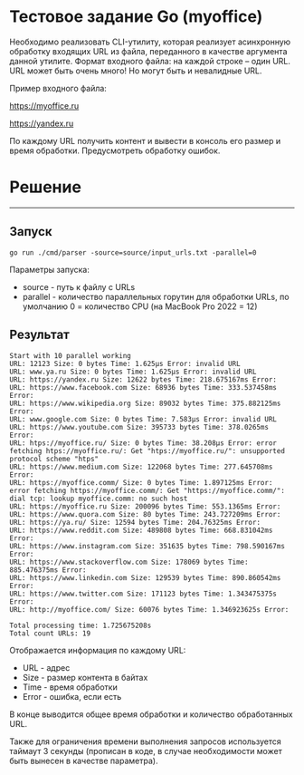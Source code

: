 Тестовое задание Go (myoffice)
====

Необходимо реализовать CLI-утилиту, которая реализует асинхронную обработку входящих URL из файла, переданного в качестве аргумента данной утилите.
Формат входного файла: на каждой строке – один URL. URL может быть очень много! Но могут быть и невалидные URL.

Пример входного файла:

https://myoffice.ru

https://yandex.ru

По каждому URL получить контент и вывести в консоль его размер и время обработки. Предусмотреть обработку ошибок.

# Решение
-----

## Запуск

```shell
go run ./cmd/parser -source=source/input_urls.txt -parallel=0
```

Параметры запуска:
- source - путь к файлу с URLs
- parallel - количество параллельных горутин для обработки URLs, по умолчанию 0 = количество CPU (на MacBook Pro 2022 = 12)

## Результат

```shell
Start with 10 parallel working
URL: 12123 Size: 0 bytes Time: 1.625µs Error: invalid URL
URL: www.ya.ru Size: 0 bytes Time: 1.625µs Error: invalid URL
URL: https://yandex.ru Size: 12622 bytes Time: 218.675167ms Error:
URL: https://www.facebook.com Size: 68936 bytes Time: 333.537458ms Error:
URL: https://www.wikipedia.org Size: 89032 bytes Time: 375.882125ms Error:
URL: www.google.com Size: 0 bytes Time: 7.583µs Error: invalid URL
URL: https://www.youtube.com Size: 395733 bytes Time: 378.0265ms Error:
URL: htps://myoffice.ru/ Size: 0 bytes Time: 38.208µs Error: error fetching htps://myoffice.ru/: Get "htps://myoffice.ru/": unsupported protocol scheme "htps"
URL: https://www.medium.com Size: 122068 bytes Time: 277.645708ms Error:
URL: https://myoffice.comm/ Size: 0 bytes Time: 1.897125ms Error: error fetching https://myoffice.comm/: Get "https://myoffice.comm/": dial tcp: lookup myoffice.comm: no such host
URL: https://myoffice.ru Size: 200096 bytes Time: 553.1365ms Error:
URL: https://www.quora.com Size: 80 bytes Time: 243.727209ms Error:
URL: https://ya.ru/ Size: 12594 bytes Time: 204.76325ms Error:
URL: https://www.reddit.com Size: 489808 bytes Time: 668.831042ms Error:
URL: https://www.instagram.com Size: 351635 bytes Time: 798.590167ms Error:
URL: https://www.stackoverflow.com Size: 178069 bytes Time: 885.476375ms Error:
URL: https://www.linkedin.com Size: 129539 bytes Time: 890.860542ms Error:
URL: https://www.twitter.com Size: 171123 bytes Time: 1.343475375s Error:
URL: http://myoffice.com/ Size: 60076 bytes Time: 1.346923625s Error:

Total processing time: 1.725675208s
Total count URLs: 19
```

Отображается информация по каждому URL:
- URL - адрес
- Size - размер контента в байтах
- Time - время обработки
- Error - ошибка, если есть

В конце выводится общее время обработки и количество обработанных URL.

Также для ограничения времени выполнения запросов используется таймаут 3 секунды (прописан в коде, в случае необходимости может быть вынесен в качестве параметра).
